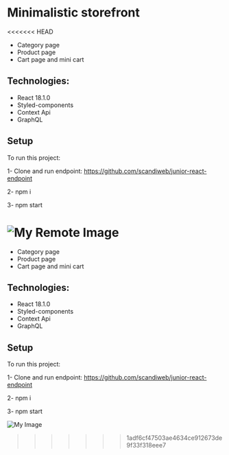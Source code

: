# Minimalistic storefront
<<<<<<< HEAD

- Category page
- Product page
- Cart page and mini cart

## Technologies:

- React 18.1.0
- Styled-components
- Context Api
- GraphQL

## Setup

To run this project:

1- Clone and run endpoint: https://github.com/scandiweb/junior-react-endpoint

2- npm i

3- npm start

![My Remote Image](https://lh3.googleusercontent.com/8Q3uf4wTyW9yn6oKwBGsd-njM0i0Ytlcj_Ry6pN2t3nG_xr-ctk5KbxPzjV1m54pkcpveEaMukorZerPhg3pRRrKncDIHTDzK3CzdTc7Epc6diZIb0c47FbjRoMbCg4oBf_J7Wl2InRyaTAxQb9FHYFwTH1D2O9_rauEOhaV7twm42zGKLfLBIxqlssVqi3PHDoc2kYx-4ElqQv9o9vq1fBg6rOlR-FTt0pAiU0c9vTQWnnia4XL2IMuVsTxI1b_GUzHDqhVW-zPKi1fYdDN3tJNwFdyYLDmUl9-DY1D4UIIwpXFCGVTlPG5fE4XEmTNTWni3OQN2m2DcV0zKuXmhshYS36fPL9EQ7IYtwkM7kUqFavfyFTncTXoR4mjQ91Js2tyAzLWvUKm3fJTsu3SXuFQuU0fFlIfwmfXp0ODf01NLe9xYz96jPs1kFPOYlPJ9I7myk_9N6ZOhzgnrtOcQoPtKnnb0A7XRcNW7V_26ZF-edNcZT1IGKFrkTZ7-rOV90Vhz3deb-7ouF-DVqn715pmoTLuFkByCDveCCXR-j5iSrOwi4RBeI7DDwd1ffe5Ake6sDy9DUVb51c96u3iQHBjdsbzpx5vys_BPnokWcKSHELqWDjMooTfldz3xIw3d5v4wXb6_6nehdF5F96zxHFaLiza-vyjTOuvbCbWYAKD7jm9IEU-9OIAVtK8Yq48ZAe55eRqy-OjGmTdMKR-ZGSGyCj9TZ27A8wH9-zYlFAP7aSsJwjibL0yyTfnS3ZR8QBD9IFpb2RHfdxtYONOPc8y7Gw_=w2878-h1638-no?authuser=0)
=======
- Category page 
- Product page
- Cart page and mini cart

## Technologies:

- React 18.1.0
- Styled-components
- Context Api
- GraphQL

## Setup
 
 
To run this project:

1- Clone and run endpoint: https://github.com/scandiweb/junior-react-endpoint

2- npm i 

3- npm start



![My Image](https://lh3.googleusercontent.com/8Q3uf4wTyW9yn6oKwBGsd-njM0i0Ytlcj_Ry6pN2t3nG_xr-ctk5KbxPzjV1m54pkcpveEaMukorZerPhg3pRRrKncDIHTDzK3CzdTc7Epc6diZIb0c47FbjRoMbCg4oBf_J7Wl2InRyaTAxQb9FHYFwTH1D2O9_rauEOhaV7twm42zGKLfLBIxqlssVqi3PHDoc2kYx-4ElqQv9o9vq1fBg6rOlR-FTt0pAiU0c9vTQWnnia4XL2IMuVsTxI1b_GUzHDqhVW-zPKi1fYdDN3tJNwFdyYLDmUl9-DY1D4UIIwpXFCGVTlPG5fE4XEmTNTWni3OQN2m2DcV0zKuXmhshYS36fPL9EQ7IYtwkM7kUqFavfyFTncTXoR4mjQ91Js2tyAzLWvUKm3fJTsu3SXuFQuU0fFlIfwmfXp0ODf01NLe9xYz96jPs1kFPOYlPJ9I7myk_9N6ZOhzgnrtOcQoPtKnnb0A7XRcNW7V_26ZF-edNcZT1IGKFrkTZ7-rOV90Vhz3deb-7ouF-DVqn715pmoTLuFkByCDveCCXR-j5iSrOwi4RBeI7DDwd1ffe5Ake6sDy9DUVb51c96u3iQHBjdsbzpx5vys_BPnokWcKSHELqWDjMooTfldz3xIw3d5v4wXb6_6nehdF5F96zxHFaLiza-vyjTOuvbCbWYAKD7jm9IEU-9OIAVtK8Yq48ZAe55eRqy-OjGmTdMKR-ZGSGyCj9TZ27A8wH9-zYlFAP7aSsJwjibL0yyTfnS3ZR8QBD9IFpb2RHfdxtYONOPc8y7Gw_=w2878-h1638-no?authuser=0)
>>>>>>> 1adf6cf47503ae4634ce912673de9f33f318eee7
